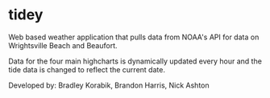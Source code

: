 # tidey
Web based weather application that pulls data from NOAA's API for data on Wrightsville Beach and Beaufort.

Data for the four main highcharts is dynamically updated every hour and the tide data is changed to reflect the current date.

Developed by: Bradley Korabik, Brandon Harris, Nick Ashton

